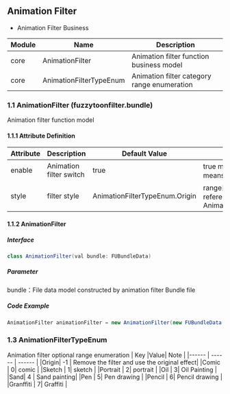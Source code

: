 

## Animation Filter

-  Animation Filter Business

| Module | Name              |  Description                                                   |
| ------ | ---------------------- | ---------------------------------------------------------- |
| core | AnimationFilter | Animation filter function business model                                          |
| core |  AnimationFilterTypeEnum    |  Animation filter category range enumeration                                   |


### 1.1 AnimationFilter (fuzzytoonfilter.bundle)

Animation filter function model

#### 1.1.1 Attribute Definition
| Attribute | Description | Default Value        |  Note|
| ------ | --------- |---- | ------------- |
| enable |Animation filter switch|    true  | true means on，false means off|
| style | filter style   | AnimationFilterTypeEnum.Origin | range[-1~7]，range reference: AnimationFilterTypeEnum |


#### 1.1.2 AnimationFilter
##### Interface
```java
class AnimationFilter(val bundle: FUBundleData)
```
##### Parameter
bundle：File data model constructed by animation filter Bundle file

##### Code Example
```java
AnimationFilter animationFilter = new AnimationFilter(new FUBundleData(DemoConfig.BUNDLE_ANIMATION_FILTER));
```


### 1.3  AnimationFilterTypeEnum
Animation filter optional range enumeration
| Key |Value| Note |
|------ | ------ | ------ |
|Origin| -1 | Remove the filter and use the original effect|
|Comic | 0| comic  |
|Sketch | 1| sketch  |
|Portrait | 2| portrait  |
|Oil | 3| Oil Painting  |
|Sand| 4 | Sand painting|
|Pen | 5| Pen drawing  |
|Pencil | 6| Pencil drawing  |
|Granffiti | 7| Graffiti  |



